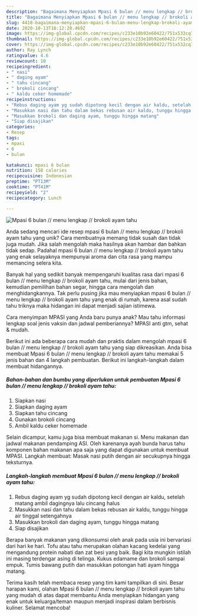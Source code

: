 ```yaml
---
description: "Bagaimana Menyiapkan Mpasi 6 bulan // menu lengkap // brokoli ayam tahu yang Sempurna"
title: "Bagaimana Menyiapkan Mpasi 6 bulan // menu lengkap // brokoli ayam tahu yang Sempurna"
slug: 4418-bagaimana-menyiapkan-mpasi-6-bulan-menu-lengkap-brokoli-ayam-tahu-yang-sempurna
date: 2020-10-13T16:12:28.469Z
image: https://img-global.cpcdn.com/recipes/c233e10b92e60422/751x532cq70/mpasi-6-bulan-menu-lengkap-brokoli-ayam-tahu-foto-resep-utama.jpg
thumbnail: https://img-global.cpcdn.com/recipes/c233e10b92e60422/751x532cq70/mpasi-6-bulan-menu-lengkap-brokoli-ayam-tahu-foto-resep-utama.jpg
cover: https://img-global.cpcdn.com/recipes/c233e10b92e60422/751x532cq70/mpasi-6-bulan-menu-lengkap-brokoli-ayam-tahu-foto-resep-utama.jpg
author: Ray Lynch
ratingvalue: 4.6
reviewcount: 10
recipeingredient:
- " nasi"
- " daging ayam"
- " tahu cincang"
- " brokoli cincang"
- " kaldu ceker homemade"
recipeinstructions:
- "Rebus daging ayam yg sudah dipotong kecil dengan air kaldu, setelah matang ambil dagingnya lalu cincang halus"
- "Masukkan nasi dan tahu dalam bekas rebusan air kaldu, tunggu hingga air tinggal setengahnya"
- "Masukkan brokoli dan daging ayam, tunggu hingga matang"
- "Siap disajikan"
categories:
- Resep
tags:
- mpasi
- 6
- bulan

katakunci: mpasi 6 bulan 
nutrition: 158 calories
recipecuisine: Indonesian
preptime: "PT13M"
cooktime: "PT41M"
recipeyield: "2"
recipecategory: Lunch

---
```



![Mpasi 6 bulan // menu lengkap // brokoli ayam tahu](https://img-global.cpcdn.com/recipes/c233e10b92e60422/751x532cq70/mpasi-6-bulan-menu-lengkap-brokoli-ayam-tahu-foto-resep-utama.jpg)

Anda sedang mencari ide resep mpasi 6 bulan // menu lengkap // brokoli ayam tahu yang unik? Cara membuatnya memang tidak susah dan tidak juga mudah. Jika salah mengolah maka hasilnya akan hambar dan bahkan tidak sedap. Padahal mpasi 6 bulan // menu lengkap // brokoli ayam tahu yang enak selayaknya mempunyai aroma dan cita rasa yang mampu memancing selera kita.

Banyak hal yang sedikit banyak mempengaruhi kualitas rasa dari mpasi 6 bulan // menu lengkap // brokoli ayam tahu, mulai dari jenis bahan, kemudian pemilihan bahan segar, hingga cara mengolah dan menghidangkannya. Tak perlu pusing jika mau menyiapkan mpasi 6 bulan // menu lengkap // brokoli ayam tahu yang enak di rumah, karena asal sudah tahu triknya maka hidangan ini dapat menjadi sajian istimewa.

Cara menyimpan MPASI yang Anda baru punya anak? Mau tahu informasi lengkap soal jenis vaksin dan jadwal pemberiannya? MPASI anti gtm, sehat &amp; mudah.


Berikut ini ada beberapa cara mudah dan praktis dalam mengolah mpasi 6 bulan // menu lengkap // brokoli ayam tahu yang siap dikreasikan. Anda bisa membuat Mpasi 6 bulan // menu lengkap // brokoli ayam tahu memakai 5 jenis bahan dan 4 langkah pembuatan. Berikut ini langkah-langkah dalam membuat hidangannya.

<!--inarticleads1-->

##### Bahan-bahan dan bumbu yang diperlukan untuk pembuatan Mpasi 6 bulan // menu lengkap // brokoli ayam tahu:

1. Siapkan  nasi
1. Siapkan  daging ayam
1. Siapkan  tahu cincang
1. Gunakan  brokoli cincang
1. Ambil  kaldu ceker homemade


Selain dicampur, kamu juga bisa membuat makanan si. Menu makanan dan jadwal makanan pendamping ASI. Oleh karenanya ayah bunda harus tahu komponen bahan makanan apa saja yang dapat digunakan untuk membuat MPASI. Langkah membuat: Masak nasi putih dengan air secukupnya hingga teksturnya. 

<!--inarticleads2-->

##### Langkah-langkah membuat Mpasi 6 bulan // menu lengkap // brokoli ayam tahu:

1. Rebus daging ayam yg sudah dipotong kecil dengan air kaldu, setelah matang ambil dagingnya lalu cincang halus
1. Masukkan nasi dan tahu dalam bekas rebusan air kaldu, tunggu hingga air tinggal setengahnya
1. Masukkan brokoli dan daging ayam, tunggu hingga matang
1. Siap disajikan


Berapa banyak makanan yang dikonsumsi oleh anak pada usia ini bervariasi dari hari ke hari. Tofu atau tahu merupakan olahan kacang kedelai yang mengandung protein nabati dan zat besi yang baik. Bagi kita mungkin istilah ini masing terdengar asing di telinga. Kukus edamame dan brokoli sampai empuk. Tumis bawang putih dan masukkan potongan hati ayam hingga matang. 

Terima kasih telah membaca resep yang tim kami tampilkan di sini. Besar harapan kami, olahan Mpasi 6 bulan // menu lengkap // brokoli ayam tahu yang mudah di atas dapat membantu Anda menyiapkan hidangan yang enak untuk keluarga/teman maupun menjadi inspirasi dalam berbisnis kuliner. Selamat mencoba!
